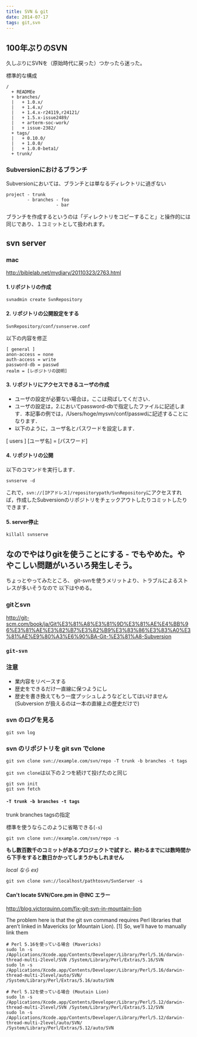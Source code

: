 ```yaml
---
title: SVN & git
date: 2014-07-17
tags: git,svn
---
```


## 100年ぶりのSVN

久しぶりにSVNを（原始時代に戻った）つかったら迷った。

標準的な構成

```
/
  + READMEe
  + branches/
  |   + 1.0.x/
  |   + 1.4.x/
  |   + 1.4.x-r24119,r24121/
  |   + 1.5.x-issue2489/
  |   + arterm-soc-work/
  |   + issue-2382/
  + tags/
  |   + 0.10.0/
  |   + 1.0.0/
  |   + 1.0.0-beta1/
  + trunk/
```

### Subversionにおけるブランチ

Subversionにおいては、ブランチとは単なるディレクトリに過ぎない

```
project - trunk
        - branches - foo
                   - bar
```

ブランチを作成するというのは「ディレクトリをコピーすること」と操作的には同じであり、１コミットとして扱われます。


## svn server

### mac

<http://biblelab.net/mydiary/20110323/2763.html>

#### 1.リポジトリの作成

`svnadmin create SvnRepository`

#### 2. リポジトリの公開設定をする

`SvnRepository/conf/svnserve.conf`

以下の内容を修正

```
[ general ]
anon-access = none
auth-access = write
password-db = passwd
realm = [レポジトリの説明]
```

#### 3. リポジトリにアクセスできるユーザの作成


* ユーザの設定が必要ない場合は，ここは飛ばしてください．
* ユーザの設定は，2.においてpassword-dbで指定したファイルに記述します．本記事の例では，/Users/hoge/mysvn/conf/passwdに記述することになります．
* 以下のように，ユーザ名とパスワードを設定します．

[ users ]
[ユーザ名] = [パスワード]

#### 4. リポジトリの公開

以下のコマンドを実行します．

`svnserve -d`

これで，`svn://[IPアドレス]/repositorypath/SvnRepository`にアクセスすれば，作成したSubversionのリポジトリをチェックアウトしたりコミットしたりできます．

#### 5. server停止

`killall svnserve`


## なのでやはりgitを使うことにする - でもやめた。ややこしい問題がいろいろ発生しそう。

ちょっとやってみたところ、
git-svnを使うメリットより、トラブルによるストレスが多いそうなので
以下はやめる。

### gitとsvn

<http://git-scm.com/book/ja/Git%E3%81%A8%E3%81%9D%E3%81%AE%E4%BB%96%E3%81%AE%E3%82%B7%E3%82%B9%E3%83%86%E3%83%A0%E3%81%AE%E9%80%A3%E6%90%BA-Git-%E3%81%A8-Subversion>

### `git-svn`

### 注意

* 業内容をリベースする
* 歴史をできるだけ一直線に保つようにし
* 歴史を書き換えてもう一度プッシュしようなどとしてはいけません(Subversion が扱えるのは一本の直線上の歴史だけで)


### svn のログを見る

`git svn log`

### svn のリポジトリを git svn でclone

`git svn clone svn://example.com/svn/repo -T trunk -b branches -t tags`


`git svn clone`は以下の２つを続けて投げたのと同じ

```
git svn init
git svn fetch
```

#### `-T trunk -b branches -t tags`

trunk branches tagsの指定

標準を使うならこのように省略できる(`-s`)

`git svn clone svn://example.com/svn/repo -s`

**もし数百数千のコミットがあるプロジェクトで試すと、終わるまでには数時間から下手をすると数日かかってしまうかもしれません**

*local なら ex)*

`git svn clone svn://localhost/pathtosvn/SvnServer -s`


#### Can't locate SVN/Core.pm in @INC エラー

<http://blog.victorquinn.com/fix-git-svn-in-mountain-lion>

The problem here is that the git svn command requires Perl libraries that aren’t linked in Mavericks (or Mountain Lion). [1] So, we’ll have to manually link them

```
# Perl 5.16を使っている場合 (Mavericks)
sudo ln -s  /Applications/Xcode.app/Contents/Developer/Library/Perl/5.16/darwin-thread-multi-2level/SVN /System/Library/Perl/Extras/5.16/SVN
sudo ln -s /Applications/Xcode.app/Contents/Developer/Library/Perl/5.16/darwin-thread-multi-2level/auto/SVN/ /System/Library/Perl/Extras/5.16/auto/SVN

# Perl 5.12を使っている場合 (Moutain Lion)
sudo ln -s  /Applications/Xcode.app/Contents/Developer/Library/Perl/5.12/darwin-thread-multi-2level/SVN /System/Library/Perl/Extras/5.12/SVN
sudo ln -s /Applications/Xcode.app/Contents/Developer/Library/Perl/5.12/darwin-thread-multi-2level/auto/SVN/ /System/Library/Perl/Extras/5.12/auto/SVN
```
